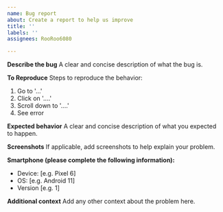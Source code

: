 ```yaml
---
name: Bug report
about: Create a report to help us improve
title: ''
labels: ''
assignees: RooRoo6080

---
```


**Describe the bug**
A clear and concise description of what the bug is.

**To Reproduce**
Steps to reproduce the behavior:
1. Go to '...'
2. Click on '....'
3. Scroll down to '....'
4. See error

**Expected behavior**
A clear and concise description of what you expected to happen.

**Screenshots**
If applicable, add screenshots to help explain your problem.

**Smartphone (please complete the following information):**
 - Device: [e.g. Pixel 6]
 - OS: [e.g. Android 11]
 - Version [e.g. 1]

**Additional context**
Add any other context about the problem here.

